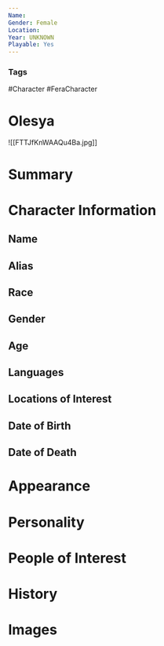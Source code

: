 ```yaml
---
Name: 
Gender: Female
Location: 
Year: UNKNOWN
Playable: Yes
---
```


### Tags
#Character #FeraCharacter 

# Olesya
![[FTTJfKnWAAQu4Ba.jpg]]

# Summary


# Character Information

## Name

## Alias

## Race

## Gender

## Age

## Languages

## Locations of Interest

## Date of Birth

## Date of Death

# Appearance

# Personality

# People of Interest

# History

# Images
